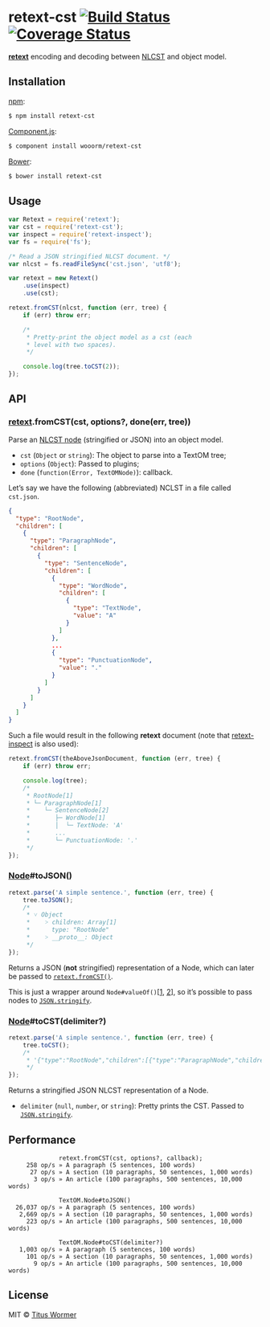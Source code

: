 # retext-cst [![Build Status](https://img.shields.io/travis/wooorm/retext-cst.svg?style=flat)](https://travis-ci.org/wooorm/retext-cst) [![Coverage Status](https://img.shields.io/coveralls/wooorm/retext-cst.svg?style=flat)](https://coveralls.io/r/wooorm/retext-cst?branch=master)

**[retext](https://github.com/wooorm/retext "Retext")** encoding and decoding between [NLCST](https://github.com/wooorm/nlcst) and object model.

## Installation

[npm](https://docs.npmjs.com/cli/install):

```bash
$ npm install retext-cst
```

[Component.js](https://github.com/componentjs/component):

```bash
$ component install wooorm/retext-cst
```

[Bower](http://bower.io/#install-packages):

```bash
$ bower install retext-cst
```

## Usage

```javascript
var Retext = require('retext');
var cst = require('retext-cst');
var inspect = require('retext-inspect');
var fs = require('fs');

/* Read a JSON stringified NLCST document. */
var nlcst = fs.readFileSync('cst.json', 'utf8');

var retext = new Retext()
    .use(inspect)
    .use(cst);

retext.fromCST(nlcst, function (err, tree) {
    if (err) throw err;

    /*
     * Pretty-print the object model as a cst (each
     * level with two spaces).
     */

    console.log(tree.toCST(2));
});
```

## API

### [retext](https://github.com/wooorm/retext#retextparser).fromCST(cst, options?, done(err, tree))

Parse an [NLCST node](https://github.com/wooorm/nlcst#node) (stringified or JSON) into an object model.

- `cst` (`Object` or `string`): The object to parse into a TextOM tree;
- `options` (`Object`): Passed to plugins;
- `done` (`function(Error, TextOMNode)`): callback.

Let’s say we have the following (abbreviated) NCLST in a file called `cst.json`.

```json
{
  "type": "RootNode",
  "children": [
    {
      "type": "ParagraphNode",
      "children": [
        {
          "type": "SentenceNode",
          "children": [
            {
              "type": "WordNode",
              "children": [
                {
                  "type": "TextNode",
                  "value": "A"
                }
              ]
            },
            ...
            {
              "type": "PunctuationNode",
              "value": "."
            }
          ]
        }
      ]
    }
  ]
}
```

Such a file would result in the following **retext** document (note that [retext-inspect](https://github.com/wooorm/retext-inspect) is also used):

```javascript
retext.fromCST(theAboveJsonDocument, function (err, tree) {
    if (err) throw err;

    console.log(tree);
    /*
     * RootNode[1]
     * └─ ParagraphNode[1]
     *    └─ SentenceNode[2]
     *       ├─ WordNode[1]
     *       │  └─ TextNode: 'A'
     *       ...
     *       └─ PunctuationNode: '.'
     */
});
```

### [Node](https://github.com/wooorm/textom#textomnode-nlcstnode)#toJSON()

```javascript
retext.parse('A simple sentence.', function (err, tree) {
    tree.toJSON();
    /*
     * ˅ Object
     *    ˃ children: Array[1]
     *      type: "RootNode"
     *    ˃ __proto__: Object
     */
});
```

Returns a JSON (**not** stringified) representation of a Node, which can later be passed to [`retext.fromCST()`](#retextfromcstcst).

This is just a wrapper around `Node#valueOf()`[[1](https://github.com/wooorm/textom#textomparentvalueof), [2](https://github.com/wooorm/textom#textomtextvalueof)], so it’s possible to pass nodes to [`JSON.stringify`](https://developer.mozilla.org/en-US/docs/Web/JavaScript/Reference/Global_Objects/JSON/stringify#toJSON_behavior).

### [Node](https://github.com/wooorm/textom#textomnode-nlcstnode)#toCST(delimiter?)

```javascript
retext.parse('A simple sentence.', function (err, tree) {
    tree.toCST();
    /*
     * '{"type":"RootNode","children":[{"type":"ParagraphNode","children":[{"type":"SentenceNode","children":[{"type":"WordNode","children":[{"type":"TextNode","value":"A"}]},{"type":"WhiteSpaceNode","value":" "},{"type":"WordNode","children":[{"type":"TextNode","value":"simple"}]},{"type":"WhiteSpaceNode","value":" "},{"type":"WordNode","children":[{"type":"TextNode","value":"sentence"}]},{"type":"PunctuationNode","value":"."}]}]}]}'
     */
});
```

Returns a stringified JSON NLCST representation of a Node.

- `delimiter` (`null`, `number`, or `string`): Pretty prints the CST. Passed to [`JSON.stringify`](https://developer.mozilla.org/en-US/docs/Web/JavaScript/Reference/Global_Objects/JSON/stringify#space_argument).

## Performance

```text
              retext.fromCST(cst, options?, callback);
     258 op/s » A paragraph (5 sentences, 100 words)
      27 op/s » A section (10 paragraphs, 50 sentences, 1,000 words)
       3 op/s » An article (100 paragraphs, 500 sentences, 10,000 words)

              TextOM.Node#toJSON()
  26,037 op/s » A paragraph (5 sentences, 100 words)
   2,669 op/s » A section (10 paragraphs, 50 sentences, 1,000 words)
     223 op/s » An article (100 paragraphs, 500 sentences, 10,000 words)

              TextOM.Node#toCST(delimiter?)
   1,003 op/s » A paragraph (5 sentences, 100 words)
     101 op/s » A section (10 paragraphs, 50 sentences, 1,000 words)
       9 op/s » An article (100 paragraphs, 500 sentences, 10,000 words)
```

## License

MIT © [Titus Wormer](http://wooorm.com)
